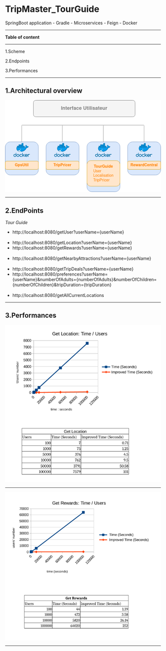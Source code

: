 # TripMaster_TourGuide

SpringBoot application - Gradle - Microservices - Feign - Docker

---
**Table of content**

---
1.Scheme

2.Endpoints

3.Performances

---
**1.Architectural  overview**
---
![](annexes/microservicesScheme.png)

___
**2.EndPoints**
---
*Tour Guide*
- http://localhost:8080/getUser?userName={userName}
  <br>
  <br>
- http://localhost:8080/getLocation?userName={userName}
- http://localhost:8080/getRewards?userName={userName}
  <br>
  <br>
- http://localhost:8080/getNearbyAttractions?userName={userName}
  <br>
  <br>
- http://localhost:8080/getTripDeals?userName={userName}
- http://localhost:8080/preferences?userName={userName}&numberOfAdults={numberOfAdults}&numberOfChildren={numberOfChildren}&tripDuration={tripDuration}
  <br>
  <br>
- http://localhost:8080/getAllCurrentLocations

___
**3.Performances**
---
![](annexes/getLocationsPerformances.png)
___
![](annexes/getRewardPerformances.png)

___